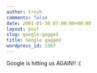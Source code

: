 ```yaml
---
author: troyh
comments: false
date: 2001-01-30 07:00:00+00:00
layout: post
slug: google-gagged
title: Google gagged
wordpress_id: 1367
---
```


Google is hitting us AGAIN!! :(
